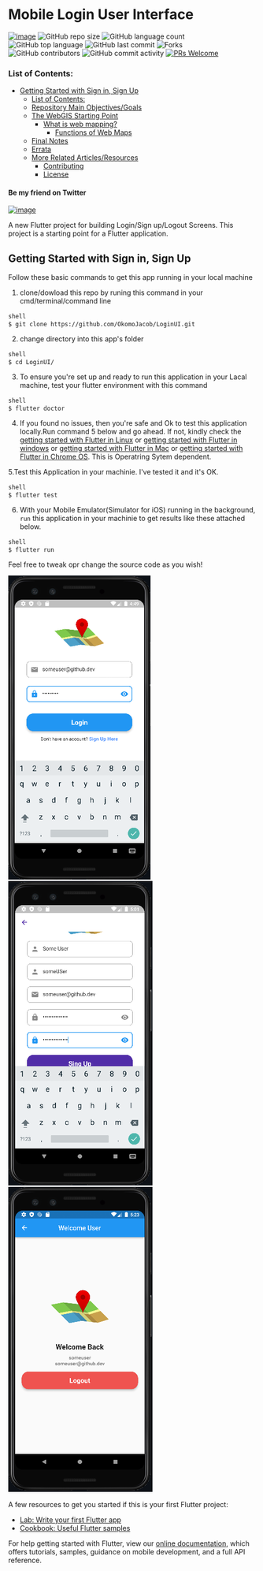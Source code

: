 # Mobile Login User Interface
[![image](https://img.shields.io/badge/License-MIT-yellow.svg)](https://opensource.org/licenses/MIT)
![GitHub repo size](https://img.shields.io/github/repo-size/OkomoJacob/LoginUI?color=green-yellow&logo=github&logoColor=blue)
![GitHub language count](https://img.shields.io/github/languages/count/OkomoJacob/LoginUI?logo=visual-studio-code) 
![GitHub top language](https://img.shields.io/github/languages/top/OkomoJacob/LoginUI)
![GitHub last commit](https://img.shields.io/github/last-commit/OkomoJacob/LoginUI?style=plastic&color=brightgreen) 
![Forks](https://img.shields.io/github/forks/OkomoJacob/LoginUI?style=social) 
![GitHub contributors](https://img.shields.io/github/contributors/OkomoJacob/LoginUI)
![GitHub commit activity](https://img.shields.io/github/commit-activity/w/OkomoJacob/LoginU.svg?style=flat)
[![PRs Welcome](https://img.shields.io/badge/PRs-welcome-brightgreen.svg)](https://reactjs.org/docs/how-to-contribute.html#your-first-pull-request)

### List of Contents:
- [Getting Started with Sign in, Sign Up](#the-ultimate-web-gis-developement)
    - [List of Contents:](#list-of-contents)
  - [Repository Main Objectives/Goals](#repository-main-objectivesgoals)
  - [The WebGIS Starting Point](#the-webgis-starting-point)
    - [What is web mapping?](#what-is-web-mapping)
      - [Functions of Web Maps](#functions-of-web-maps)
  - [Final Notes](#final-notes)
  - [Errata](#errata)
  - [More Related Articles/Resources](#more-related-articlesresources)
    - [Contributing](#contributing)
    - [License](#license)

#### Be my friend on Twitter
[![image](https://img.shields.io/twitter/follow/okomojacob?style=social)](https://twitter.com/okomojacob)

A new Flutter project for building Login/Sign up/Logout Screens.
This project is a starting point for a Flutter application.

## Getting Started with Sign in, Sign Up
Follow these basic commands to get this app running in your local machine 

1. clone/dowload this repo by runing this command in your cmd/terminal/command line
```
shell
$ git clone https://github.com/OkomoJacob/LoginUI.git
```
2. change directory into this app's folder
```
shell
$ cd LoginUI/
```
3. To ensure you're set up and ready to run this application in your Lacal machine, test your flutter environment with this command
```
shell
$ flutter doctor
```

4. If you found no issues, then you're safe and Ok to test this application locally.Run command 5 below and go ahead. If not, kindly check the [getting started with Flutter in Linux](https://docs.flutter.dev/get-started/install/linux) or [getting started with Flutter in windows](https://docs.flutter.dev/get-started/install/windows) or [getting started with Flutter in Mac](https://docs.flutter.dev/get-started/install/macos) or [getting started with Flutter in Chrome OS](https://docs.flutter.dev/get-started/install/chromeos). This is Operatring Sytem dependent.

5.Test this Application in your machinie. I've tested it and it's OK.
```
shell
$ flutter test
```
6. With your Mobile Emulator(Simulator for iOS) running in the background, `run` this application in your machinie to get results like these attached below.
```
shell
$ flutter run
```
Feel free to tweak opr change the source code as you wish!

<img src = "https://github.com/OkomoJacob/LoginUI/blob/main/snips/loginScreen.PNG"><img src = "https://github.com/OkomoJacob/LoginUI/blob/main/snips/registrationScreen.PNG"><img src = "https://github.com/OkomoJacob/LoginUI/blob/main/snips/logOut.PNG">

A few resources to get you started if this is your first Flutter project:

- [Lab: Write your first Flutter app](https://flutter.dev/docs/get-started/codelab)
- [Cookbook: Useful Flutter samples](https://flutter.dev/docs/cookbook)

For help getting started with Flutter, view our
[online documentation](https://flutter.dev/docs), which offers tutorials,
samples, guidance on mobile development, and a full API reference.
